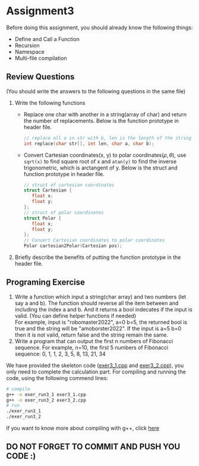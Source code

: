 # Assignment3

Before doing this assignment, you should already know the following things:

- Define and Call a Function
- Recursion
- Namespace
- Multi-file compilation

## Review Questions

(You should write the answers to the following questions in the same file)

1. Write the following functions

   - Replace one char with another in a string(array of char) and return the number of replacements. Below is the function prototype in header file.
     ```c
     // replace all a in str with b, len is the length of the string 
     int replace(char str[], int len, char a, char b);
     ```
   - Convert Cartesian coordinates(x, y) to polar coordinates($\rho, \theta$), use `sqrt(x)` to find square root of x and `atan(y)` to find the inverse trigonometric, which is arctangent of y. Below is the struct and function prototype in header file.
     ```c
     // struct of cartesian coordinates
     struct Cartesian {
        float x;
        float y;
     };
     // struct of polar coordinates
     struct Polar {
        float x;
        float y;
     };
     // Convert Cartesian coordinates to polar coordinates
     Polar cartesian2Polar(Cartesian pos);
     ```

2. Briefly describe the benefits of putting the function prototype in the header file.

## Programing Exercise

1. Write a function which input a string(char array) and two numbers (let say a and b). The function should reverse all the item between and including the index a and b. And it returns a bool indecates if the input is valid. (You can define helper functions if needed)  
   For example, input is "robomaster2022", a=0 b=5, the returned bool is true and the string will be "amoborster2022". If the input is a=5 b=0 then it is not valid, return false and the string remain the same.
2. Write a program that can output the first n numbers of Fibonacci sequence.
   For example, n=10, the first 5 numbers of Fibonacci sequence: 0, 1, 1, 2, 3, 5, 8, 13, 21, 34

We have provided the skeleton code ([exer3_1.cpp](./exer3_1.cpp) and [exer3_2.cpp](./exer3_2.cpp)), you only need to complete the calculation part.
For compiling and running the code, using the following commend lines:

```bash
# compile
g++ -o exer_run3_1 exer3_1.cpp
g++ -o exer_run3_2 exer3_2.cpp
# run
./exer_run3_1
./exer_run3_2
```

If you want to know more about compiling with g++, click [here](https://courses.cs.washington.edu/courses/cse373/99au/unix/g++.html)

## DO NOT FORGET TO COMMIT AND PUSH YOU CODE :)
